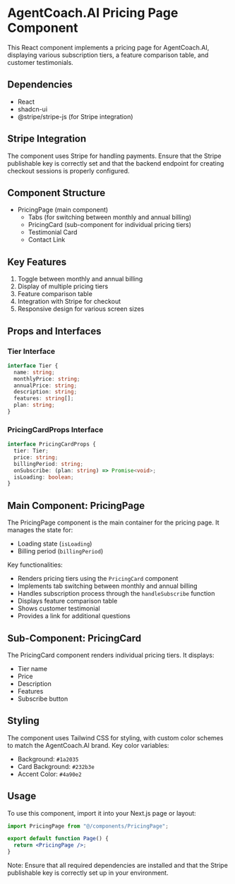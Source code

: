 # AgentCoach.AI Pricing Page Component

This React component implements a pricing page for AgentCoach.AI, displaying various subscription tiers, a feature comparison table, and customer testimonials.

## Dependencies

- React
- shadcn-ui
- @stripe/stripe-js (for Stripe integration)

## Stripe Integration

The component uses Stripe for handling payments. Ensure that the Stripe publishable key is correctly set and that the backend endpoint for creating checkout sessions is properly configured.

## Component Structure

- PricingPage (main component)
  - Tabs (for switching between monthly and annual billing)
  - PricingCard (sub-component for individual pricing tiers)
  - Testimonial Card
  - Contact Link

## Key Features

1. Toggle between monthly and annual billing
2. Display of multiple pricing tiers
3. Feature comparison table
4. Integration with Stripe for checkout
5. Responsive design for various screen sizes

## Props and Interfaces

### Tier Interface

```typescript
interface Tier {
  name: string;
  monthlyPrice: string;
  annualPrice: string;
  description: string;
  features: string[];
  plan: string;
}
```

### PricingCardProps Interface

```typescript
interface PricingCardProps {
  tier: Tier;
  price: string;
  billingPeriod: string;
  onSubscribe: (plan: string) => Promise<void>;
  isLoading: boolean;
}
```

## Main Component: PricingPage

The PricingPage component is the main container for the pricing page. It manages the state for:

- Loading state (`isLoading`)
- Billing period (`billingPeriod`)

Key functionalities:

- Renders pricing tiers using the `PricingCard` component
- Implements tab switching between monthly and annual billing
- Handles subscription process through the `handleSubscribe` function
- Displays feature comparison table
- Shows customer testimonial
- Provides a link for additional questions

## Sub-Component: PricingCard

The PricingCard component renders individual pricing tiers. It displays:

- Tier name
- Price
- Description
- Features
- Subscribe button

## Styling

The component uses Tailwind CSS for styling, with custom color schemes to match the AgentCoach.AI brand. Key color variables:

- Background: `#1a2035`
- Card Background: `#232b3e`
- Accent Color: `#4a90e2`

## Usage

To use this component, import it into your Next.js page or layout:

```jsx
import PricingPage from "@/components/PricingPage";

export default function Page() {
  return <PricingPage />;
}
```

Note: Ensure that all required dependencies are installed and that the Stripe publishable key is correctly set up in your environment.
